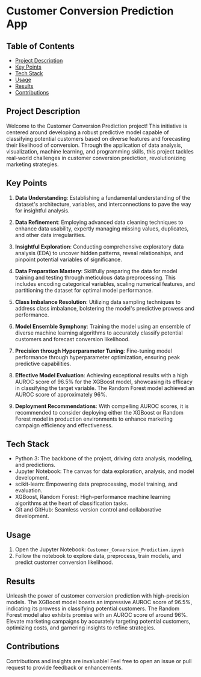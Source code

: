 # Customer Conversion Prediction App

## Table of Contents
- [Project Description](#project-description)
- [Key Points](#key-points)
- [Tech Stack](#tech-stack)
- [Usage](#usage)
- [Results](#results)
- [Contributions](#contributions)



## Project Description
Welcome to the Customer Conversion Prediction project! This initiative is centered around developing a robust predictive model capable of classifying potential customers based on diverse features and forecasting their likelihood of conversion. Through the application of data analysis, visualization, machine learning, and programming skills, this project tackles real-world challenges in customer conversion prediction, revolutionizing marketing strategies.


## Key Points
1. **Data Understanding**: Establishing a fundamental understanding of the dataset's architecture, variables, and interconnections to pave the way for insightful analysis.

2. **Data Refinement**: Employing advanced data cleaning techniques to enhance data usability, expertly managing missing values, duplicates, and other data irregularities.

3. **Insightful Exploration**: Conducting comprehensive exploratory data analysis (EDA) to uncover hidden patterns, reveal relationships, and pinpoint potential variables of significance.

4. **Data Preparation Mastery**: Skillfully preparing the data for model training and testing through meticulous data preprocessing. This includes encoding categorical variables, scaling numerical features, and partitioning the dataset for optimal model performance.

5. **Class Imbalance Resolution**: Utilizing data sampling techniques to address class imbalance, bolstering the model's predictive prowess and performance.

6. **Model Ensemble Symphony**: Training the model using an ensemble of diverse machine learning algorithms to accurately classify potential customers and forecast conversion likelihood.

7. **Precision through Hyperparameter Tuning**: Fine-tuning model performance through hyperparameter optimization, ensuring peak predictive capabilities.

8. **Effective Model Evaluation**: Achieving exceptional results with a high AUROC score of 96.5% for the XGBoost model, showcasing its efficacy in classifying the target variable. The Random Forest model achieved an AUROC score of approximately 96%.

9. **Deployment Recommendations**: With compelling AUROC scores, it is recommended to consider deploying either the XGBoost or Random Forest model in production environments to enhance marketing campaign efficiency and effectiveness.


## Tech Stack
- Python 3: The backbone of the project, driving data analysis, modeling, and predictions.
- Jupyter Notebook: The canvas for data exploration, analysis, and model development.
- scikit-learn: Empowering data preprocessing, model training, and evaluation.
- XGBoost, Random Forest: High-performance machine learning algorithms at the heart of classification tasks.
- Git and GitHub: Seamless version control and collaborative development.

## Usage
1. Open the Jupyter Notebook: `Customer_Conversion_Prediction.ipynb`
2. Follow the notebook to explore data, preprocess, train models, and predict customer conversion likelihood.

## Results
Unleash the power of customer conversion prediction with high-precision models. The XGBoost model boasts an impressive AUROC score of 96.5%, indicating its prowess in classifying potential customers. The Random Forest model also exhibits promise with an AUROC score of around 96%. Elevate marketing campaigns by accurately targeting potential customers, optimizing costs, and garnering insights to refine strategies.

## Contributions
Contributions and insights are invaluable! Feel free to open an issue or pull request to provide feedback or enhancements.


